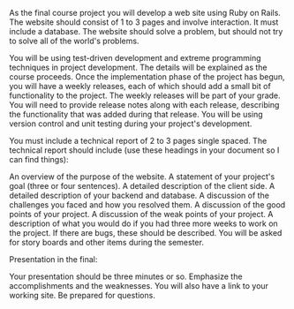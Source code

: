 As the final course project you will develop a web site using Ruby on Rails. The website should consist of 1 to 3 pages and involve interaction. It must include a database. The website should solve a problem, but should not try to solve all of the world's problems.

You will be using test-driven development and extreme programming techniques in project development. The details will be explained as the course proceeds. Once the implementation phase of the project has begun, you will have a weekly releases, each of which should add a small bit of functionality to the project. The weekly releases will be part of your grade. You will need to provide release notes along with each release, describing the functionality that was added during that release. You will be using version control and unit testing during your project's development.

You must include a technical report of 2 to 3 pages single spaced. The technical report should include (use these headings in your document so I can find things):

An overview of the purpose of the website.
A statement of your project's goal (three or four sentences).
A detailed description of the client side.
A detailed description of your backend and database.
A discussion of the challenges you faced and how you resolved them.
A discussion of the good points of your project.
A discussion of the weak points of your project.
A description of what you would do if you had three more weeks to work on the project.
If there are bugs, these should be described.
You will be asked for story boards and other items during the semester.

Presentation in the final:

Your presentation should be three minutes or so.
Emphasize the accomplishments and the weaknesses.
You will also have a link to your working site.
Be prepared for questions.